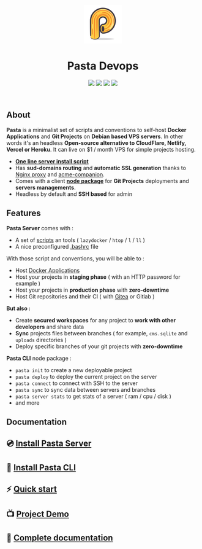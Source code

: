 <p align="center">
  <img src="./docs/pasta.png" width="100px" title="Pasta Devops" />
</p>
<h1 align="center">Pasta Devops</h1>
<p align="center">
	<img src="https://img.shields.io/badge/Pasta_Server-v1.0-blue?style=flat-square" />
	<img src="https://img.shields.io/badge/Pasta_CLI-v0.8-blue?style=flat-square" />
	<img src="https://img.shields.io/badge/Debian-v12-Green?style=flat-square" />
	<img src="https://img.shields.io/badge/Node-v18-Green?style=flat-square" />
</p>
<br/>

## About

**Pasta** is a minimalist set of scripts and conventions to self-host **Docker Applications** and **Git Projects** on **Debian based VPS servers**.
In other words it's an headless **Open-source alternative to CloudFlare, Netlify, Vercel or Heroku**. It can live on $1 / month VPS for simple projects hosting.

- **[One line server install script](https://zouloux.github.io/pasta/#/00.server/00.install/03.install-pasta-server)**
- Has **sud-domains routing** and **automatic SSL generation** thanks to [Nginx proxy](https://github.com/nginx-proxy/nginx-proxy) and [acme-companion](https://github.com/nginx-proxy/acme-companion).
- Comes with a client **[node package](https://www.npmjs.com/package/@zouloux/pasta-cli)** for **Git Projects** deployments and **servers managements**.
- Headless by default and **SSH based** for admin


## Features

**Pasta Server** comes with :
- A set of [scripts](https://zouloux.github.io/pasta/#/./00.server/01.after-installation/02.available-scripts) an tools ( `lazydocker` / `htop` / `l` / `ll` )
- A nice preconfigured [.bashrc](./server/.bashrc) file

With those script and conventions, you will be able to :
- Host [Docker Applications](https://zouloux.github.io/pasta/#/./00.server/02.applications/0.index)
- Host your projects in **staging phase** ( with an HTTP password for example )
- Host your projects in **production phase** with **zero-downtime**
- Host Git repositories and their CI ( with [Gitea](https://zouloux.github.io/pasta/#/./00.server/02.applications/00.gitea) or Gitlab )

**But also :**
- Create **secured workspaces** for any project to **work with other developers** and share data
- **Sync** projects files between branches ( for example, `cms.sqlite` and `uploads` directories )
- Deploy specific branches of your git projects with **zero-downtime**

**Pasta CLI** node package :
- `pasta init` to create a new deployable project
- `pasta deploy` to deploy the current project on the server
- `pasta connect` to connect with SSH to the server
- `pasta sync` to sync data between servers and branches
- `pasta server stats` to get stats of a server ( ram / cpu / disk )
- and more


## Documentation

## 💿 [Install Pasta Server](https://zouloux.github.io/pasta/#/00.server/00.install/03.install-pasta-server)
## 🚀 [Install Pasta CLI](https://zouloux.github.io/pasta/#/01.client/00.install-pasta-cli.md)
## ⚡️ [Quick start](https://zouloux.github.io/pasta/#/quick-start)
## 📺️ [Project Demo](https://zouloux.github.io/pasta/#/demo)
## 📕 [Complete documentation](https://zouloux.github.io/pasta/)
